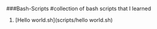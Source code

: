 ###Bash-Scripts
#collection of bash scripts that I learned 

1. [Hello world.sh](scripts/hello world.sh)
